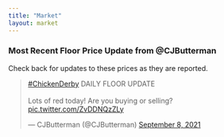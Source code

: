 ```yaml
---
title: "Market"
layout: market
---
```


### Most Recent Floor Price Update from @CJButterman

Check back for updates to these prices as they are reported.

<blockquote class="twitter-tweet"><p lang="en" dir="ltr"><a href="https://twitter.com/hashtag/ChickenDerby?src=hash&amp;ref_src=twsrc%5Etfw">#ChickenDerby</a> DAILY FLOOR UPDATE<br><br>Lots of red today! Are you buying or selling? <a href="https://t.co/ZvDDNQzZLy">pic.twitter.com/ZvDDNQzZLy</a></p>&mdash; CJButterman (@CJButterman) <a href="https://twitter.com/CJButterman/status/1435412741175472129?ref_src=twsrc%5Etfw">September 8, 2021</a></blockquote> <script async src="https://platform.twitter.com/widgets.js" charset="utf-8"></script>

